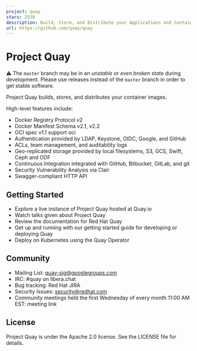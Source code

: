 ```yaml
---
project: quay
stars: 2538
description: Build, Store, and Distribute your Applications and Containers
url: https://github.com/quay/quay
---
```


Project Quay
============

⚠️ The `master` branch may be in an _unstable or even broken state_ during development. Please use releases instead of the `master` branch in order to get stable software.

Project Quay builds, stores, and distributes your container images.

High-level features include:

-   Docker Registry Protocol v2
-   Docker Manifest Schema v2.1, v2.2
-   OCI spec v1.1 support oci
-   Authentication provided by LDAP, Keystone, OIDC, Google, and GitHub
-   ACLs, team management, and auditability logs
-   Geo-replicated storage provided by local filesystems, S3, GCS, Swift, Ceph and ODF
-   Continuous Integration integrated with GitHub, Bitbucket, GitLab, and git
-   Security Vulnerability Analysis via Clair
-   Swagger\-compliant HTTP API

Getting Started
---------------

-   Explore a live instance of Project Quay hosted at Quay.io
-   Watch talks given about Project Quay
-   Review the documentation for Red Hat Quay
-   Get up and running with our getting started guide for developing or deploying Quay
-   Deploy on Kubernetes using the Quay Operator

Community
---------

-   Mailing List: quay-sig@googlegroups.com
-   IRC: #quay on libera.chat
-   Bug tracking: Red Hat JIRA
-   Security Issues: security@redhat.com
-   Community meetings held the first Wednesday of every month 11:00 AM EST: meeting link

License
-------

Project Quay is under the Apache 2.0 license. See the LICENSE file for details.
